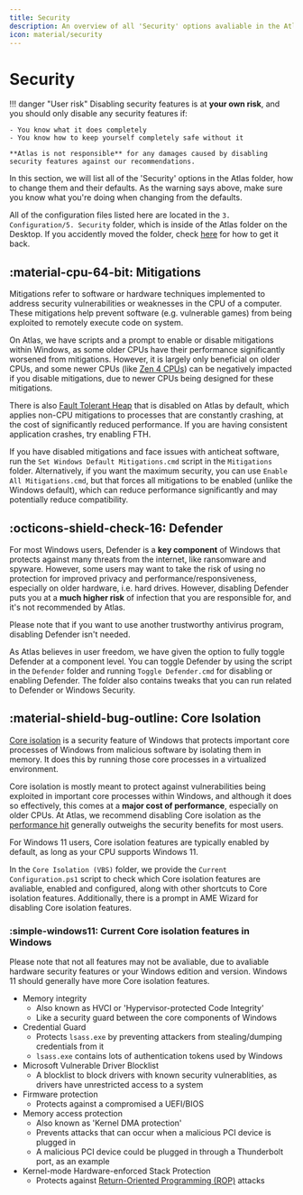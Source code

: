 ```yaml
---
title: Security
description: An overview of all 'Security' options avaliable in the AtlasOS playbook
icon: material/security
---
```

# Security

!!! danger "User risk"
    Disabling security features is at **your own risk**, and you should only disable any security features if:

    - You know what it does completely
    - You know how to keep yourself completely safe without it

    **Atlas is not responsible** for any damages caused by disabling security features against our recommendations.

In this section, we will list all of the 'Security' options in the Atlas folder, how to change them and their defaults. As the warning says above, make sure you know what you're doing when changing from the defaults.

All of the configuration files listed here are located in the `3. Configuration/5. Security` folder, which is inside of the Atlas folder on the Desktop. If you accidently moved the folder, check [here](../../../troubleshooting/common-issues/atlas-folder-missing.md) for how to get it back.

## :material-cpu-64-bit: Mitigations

Mitigations refer to software or hardware techniques implemented to address security vulnerabilities or weaknesses in the CPU of a computer. These mitigations help prevent software (e.g. vulnerable games) from being exploited to remotely execute code on system.

On Atlas, we have scripts and a prompt to enable or disable mitigations within Windows, as some older CPUs have their performance significantly worsened from mitigations. However, it is largely only beneficial on older CPUs, and some newer CPUs (like [Zen 4 CPUs](https://www.phoronix.com/news/AMD-Zen-4-Mitigations-Off)) can be negatively impacted if you disable mitigations, due to newer CPUs being designed for these mitigations.

There is also [Fault Tolerant Heap](https://learn.microsoft.com/en-us/windows/win32/win7appqual/fault-tolerant-heap "Microsoft FTH documentation") that is disabled on Atlas by default, which applies non-CPU mitigations to processes that are constantly crashing, at the cost of significantly reduced performance. If you are having consistent application crashes, try enabling FTH.

If you have disabled mitigations and face issues with anticheat software, run the `Set Windows Default Mitigations.cmd` script in the `Mitigations` folder. Alternatively, if you want the maximum security, you can use `Enable All Mitigations.cmd`, but that forces all mitigations to be enabled (unlike the Windows default), which can reduce performance significantly and may potentially reduce compatibility.

## :octicons-shield-check-16: Defender

For most Windows users, Defender is a **key component** of Windows that protects against many threats from the internet, like ransomware and spyware. However, some users may want to take the risk of using no protection for improved privacy and performance/responsiveness, especially on older hardware, i.e. hard drives. However, disabling Defender puts you at a **much higher risk** of infection that you are responsible for, and it's not recommended by Atlas.

Please note that if you want to use another trustworthy antivirus program, disabling Defender isn't needed.

As Atlas believes in user freedom, we have given the option to fully toggle Defender at a component level. You can toggle Defender by using the script in the `Defender` folder and running `Toggle Defender.cmd` for disabling or enabling Defender. The folder also contains tweaks that you can run related to Defender or Windows Security.

## :material-shield-bug-outline: Core Isolation

[Core isolation](https://support.microsoft.com/en-us/windows/core-isolation-e30ed737-17d8-42f3-a2a9-87521df09b78) is a security feature of Windows that protects important core processes of Windows from malicious software by isolating them in memory. It does this by running those core processes in a virtualized environment.

Core isolation is mostly meant to protect against vulnerabilities being exploited in important core processes within Windows, and although it does so effectively, this comes at a **major cost of performance**, especially on older CPUs. At Atlas, we recommend disabling Core isolation as the [performance hit](https://www.tomshardware.com/news/windows-11-gaming-benchmarks-performance-vbs-hvci-security) generally outweighs the security benefits for most users.

For Windows 11 users, Core isolation features are typically enabled by default, as long as your CPU supports Windows 11.

In the `Core Isolation (VBS)` folder, we provide the `Current Configuration.ps1` script to check which Core isolation features are avaliable, enabled and configured, along with other shortcuts to Core isolation features. Additionally, there is a prompt in AME Wizard for disabling Core isolation features.

### :simple-windows11: Current Core isolation features in Windows

Please note that not all features may not be avaliable, due to avaliable hardware security features or  your Windows edition and version. Windows 11 should generally have more Core isolation features.

- Memory integrity
    - Also known as HVCI or 'Hypervisor-protected Code Integrity'
    - Like a security guard between the core components of Windows
- Credential Guard
    - Protects `lsass.exe` by preventing attackers from stealing/dumping credentials from it
    - `lsass.exe` contains lots of authentication tokens used by Windows
- Microsoft Vulnerable Driver Blocklist
    - A blocklist to block drivers with known security vulnerablities, as drivers have unrestricted access to a system
- Firmware protection
    - Protects against a compromised a UEFI/BIOS
- Memory access protection
    - Also known as 'Kernel DMA protection'
    - Prevents attacks that can occur when a malicious PCI device is plugged in
    - A malicious PCI device could be plugged in through a Thunderbolt port, as an example
- Kernel-mode Hardware-enforced Stack Protection
    - Protects against [Return-Oriented Programming (ROP)](https://en.wikipedia.org/wiki/Return-oriented_programming) attacks
